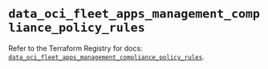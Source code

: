 # `data_oci_fleet_apps_management_compliance_policy_rules`

Refer to the Terraform Registry for docs: [`data_oci_fleet_apps_management_compliance_policy_rules`](https://registry.terraform.io/providers/hashicorp/oci/7.19.0/docs/data-sources/fleet_apps_management_compliance_policy_rules).
